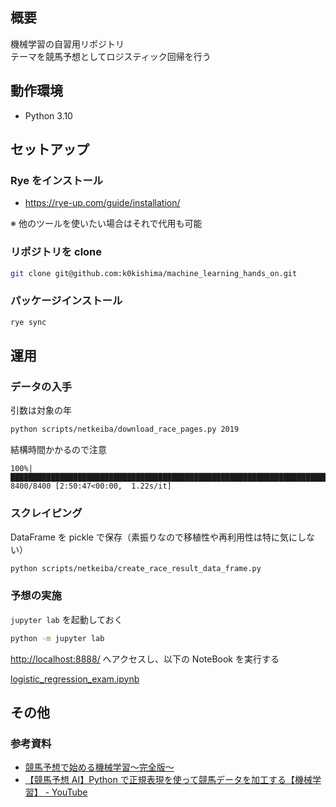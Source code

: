 ## 概要

機械学習の自習用リポジトリ
<br>
テーマを競馬予想としてロジスティック回帰を行う

## 動作環境

- Python 3.10

## セットアップ

### Rye をインストール

- https://rye-up.com/guide/installation/

※ 他のツールを使いたい場合はそれで代用も可能

### リポジトリを clone

```bash
git clone git@github.com:k0kishima/machine_learning_hands_on.git
```

### パッケージインストール

```bash
rye sync
```

## 運用

### データの入手

引数は対象の年

```bash
python scripts/netkeiba/download_race_pages.py 2019
```

結構時間かかるので注意

```
100%|█████████████████████████████████████████████████████████████████████████████████████████████████████████████████████████████████████████████████████████████████████| 8400/8400 [2:50:47<00:00,  1.22s/it]
```

### スクレイピング

DataFrame を pickle で保存（素振りなので移植性や再利用性は特に気にしない）

```bash
python scripts/netkeiba/create_race_result_data_frame.py
```

### 予想の実施

`jupyter lab` を起動しておく

```bash
python -m jupyter lab
```

[http://localhost:8888/](http://localhost:8888/) へアクセスし、以下の NoteBook を実行する

[logistic_regression_exam.ipynb](./logistic_regression_exam.ipynb)

## その他

### 参考資料

- [競馬予想で始める機械学習〜完全版〜](https://zenn.dev/dijzpeb/books/848d4d8e47001193f3fb)
- [【競馬予想 AI】Python で正規表現を使って競馬データを加工する【機械学習】 - YouTube](https://www.youtube.com/watch?v=FPnzEgKBy8w)
